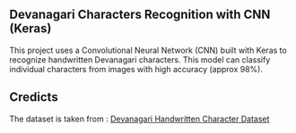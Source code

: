 ## Devanagari Characters Recognition with CNN (Keras)

This project uses a Convolutional Neural Network (CNN) built with Keras to recognize handwritten Devanagari characters.
This model can classify individual characters from images with high accuracy (approx 98%).

## Credicts
  The dataset is taken from : [Devanagari Handwritten Character Dataset](https://archive.ics.uci.edu/dataset/389/devanagari+handwritten+character+dataset)
